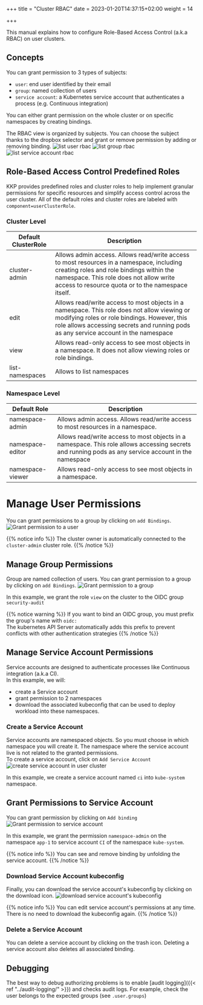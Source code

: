 +++
title = "Cluster RBAC"
date = 2023-01-20T14:37:15+02:00
weight = 14

+++

This manual explains how to configure Role-Based Access Control (a.k.a RBAC) on user clusters.

## Concepts
You can grant permission to 3 types of subjects:
* `user`: end user identified by their email
* `group`: named collection of users
* `service account`: a Kubernetes service account that authenticates a process (e.g. Continuous integration)

You can either grant permission on the whole cluster or on specific namespaces by creating bindings.

The RBAC view is organized by subjects. You can choose the subject thanks to the dropbox selector and grant or remove
permission by adding or removing binding.
![list user rbac](/img/kubermatic/main/ui/rbac_user_view.png?classes=shadow,border "list user rbac")
![list group rbac](/img/kubermatic/main/ui/rbac_group_view.png?classes=shadow,border "list group rbac")
![list service account rbac](/img/kubermatic/main/ui/rbac_sa_view.png?classes=shadow,border "list service account rbac")


## Role-Based Access Control Predefined Roles
KKP provides predefined roles and cluster roles to help implement granular permissions for specific resources
and simplify access control across the user cluster. All of the default roles and cluster roles are labeled
with `component=userClusterRole`.

###  Cluster Level

| Default ClusterRole | Description                                                                                                                                                                                                                          |
|---------------------|--------------------------------------------------------------------------------------------------------------------------------------------------------------------------------------------------------------------------------------|
| cluster-admin       | Allows admin access. Allows read/write access to most resources in a namespace, including creating roles and role bindings within the namespace. This role does not allow write access to resource quota or to the namespace itself. |
| edit                | Allows read/write access to most objects in a namespace. This role does not allow viewing or modifying roles or role bindings. However, this role allows accessing secrets and running pods as any service account in the namespace  |
| view                | Allows read-only access to see most objects in a namespace. It does not allow viewing roles or role bindings.                                                                                                                        |
| list-namespaces     | Allows to list namespaces                                                                                                                                                                                                            |

### Namespace Level

| Default Role     | Description                                                                                                                                         |
|------------------|-----------------------------------------------------------------------------------------------------------------------------------------------------|
| namespace-admin  | Allows admin access. Allows read/write access to most resources in a namespace.                                                                     |
| namespace-editor | Allows read/write access to most objects in a namespace. This role allows accessing secrets and running pods as any service account in the namespace|
| namespace-viewer | Allows read-only access to see most objects in a namespace.                                                                                         |



# Manage User Permissions
You can grant permissions to a group by clicking on `add Bindings`.
![Grant permission to a user](/img/kubermatic/main/ui/rbac_user_binding.png?classes=shadow,border "Grant permission to a user")

{{% notice info %}}
The cluster owner is automatically connected to the `cluster-admin` cluster role.
{{% /notice %}}

## Manage Group Permissions
Group are named collection of users. You can grant permission to a group by clicking on `add Bindings`.
![Grant permission to a group](/img/kubermatic/main/ui/rbac_group_binding.png?classes=shadow,border "Grant permission to a Group")

In this example, we grant the role `view` on the cluster to the OIDC group `security-audit`

{{% notice warning %}}
If you want to bind an OIDC group, you must prefix the group's name with `oidc:`  
The kubernetes API Server automatically adds this prefix to prevent conflicts with other authentication strategies
{{% /notice %}}


## Manage Service Account Permissions
Service accounts are designed to authenticate processes like Continuous integration (a.k.a CI).  
In this example, we will:
* create a Service account
* grant permission to 2 namespaces
* download the associated kubeconfig that can be used to deploy workload into these namespaces.

### Create a Service Account
Service accounts are namespaced objects. So you must choose in which namespace you will create it. The namespace where
the service account live is not related to the granted permissions.  
To create a service account, click on `Add Service Account`
![create service account in user cluster](/img/kubermatic/main/ui/rbac_sa_creation.png?classes=shadow,border "Create service account in user cluster")

In this example, we create a service account named `ci` into `kube-system` namespace.

## Grant Permissions to Service Account
You can grant permission by clicking on `Add binding`
![Grant permission to service account](/img/kubermatic/main/ui/rbac_sa_binding.png?classes=shadow,border "Grant permission to service account")

In this example, we grant the permission `namespace-admin` on the namespace `app-1` to service account `CI` of the namespace `kube-system`.

{{% notice info %}}
You can see and remove binding by unfolding the service account.
{{% /notice %}}


### Download Service Account kubeconfig
Finally, you can download the service account's kubeconfig by clicking on the download icon.
![download service account's kubeconfig](/img/kubermatic/main/ui/rbac_sa_download_kc.png?classes=shadow,border "Download service account's kubeconfig")

{{% notice info %}}
You can edit service account's permissions at any time. There is no need to download the kubeconfig again.
{{% /notice %}}

### Delete a Service Account
You can delete a service account by clicking on the trash icon. Deleting a service account also deletes all associated binding.

## Debugging
The best way to debug authorizing problems is to enable [audit logging]({{< ref "../audit-logging/" >}})
and checks audit logs. For example, check the user belongs to the expected groups (see `.user.groups`)
